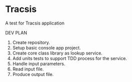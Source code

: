# Tracsis
A test for Tracsis application

DEV PLAN
1. Create repository.
2. Setup basic console app project.
3. Create core class library as lookup service.
4. Add units tests to support TDD process for the service.
5. Handle input parameters.
6. Read input file.
7. Produce output file.
